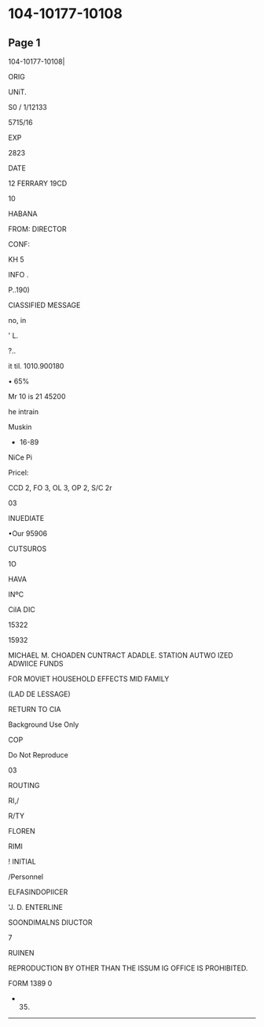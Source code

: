 # 104-10177-10108

## Page 1

104-10177-10108|

ORIG

UNiT.

S0 / 1/12133

5715/16

EXP

2823

DATE

12 FERRARY 19CD

10

HABANA

FROM: DIRECTOR

CONF:

KH 5

INFO .

P..190)

CIASSIFIED MESSAGE

no, in

' L.

?..

it til. 1010.900180

• 65%

Mr 10 is 21 45200

he intrain

Muskin

* 16-89

NiCe Pi

Pricel:

CCD 2, FO 3, OL 3, OP 2, S/C 2r

03

INUEDIATE

•Our 95906

CUTSUROS

1O

HAVA

INºC

CilA DIC

15322

15932

MICHAEL M. CHOADEN CUNTRACT ADADLE. STATION AUTWO IZED ADWIICE FUNDS

FOR MOVIET HOUSEHOLD EFFECTS MID FAMILY

(LAD DE LESSAGE)

RETURN TO CIA

Background Use Only

COP

Do Not Reproduce

03

ROUTING

RI,/

R/TY

FLOREN

RIMI

! INITIAL

/Personnel

ELFASINDOPIICER

'J. D. ENTERLINE

SOONDIMALNS DIUCTOR

7

RUINEN

REPRODUCTION BY OTHER THAN THE ISSUM IG OFFICE IS PROHIBITED.

FORM 1389 0

+ 35)

---

